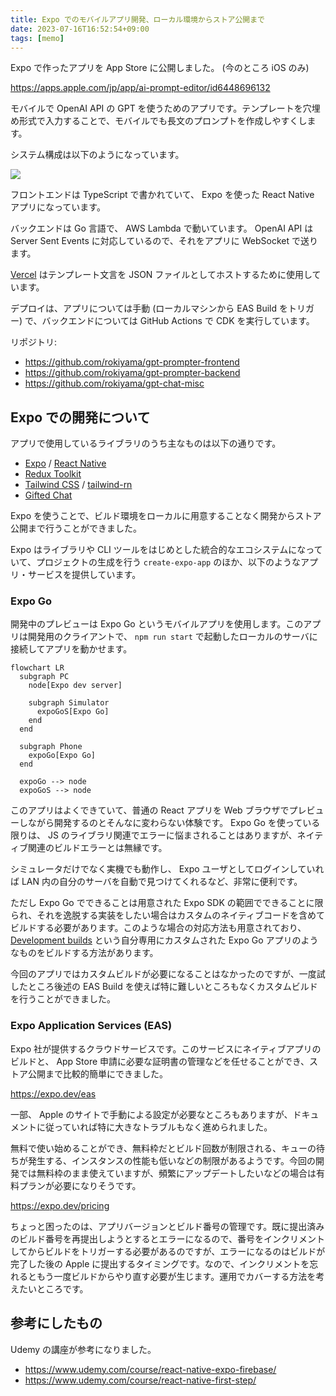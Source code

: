 ```yaml
---
title: Expo でのモバイルアプリ開発、ローカル環境からストア公開まで
date: 2023-07-16T16:52:54+09:00
tags: [memo]
---
```


Expo で作ったアプリを App Store に公開しました。 (今のところ iOS のみ)

https://apps.apple.com/jp/app/ai-prompt-editor/id6448696132

モバイルで OpenAI API の GPT を使うためのアプリです。テンプレートを穴埋め形式で入力することで、モバイルでも長文のプロンプトを作成しやすくします。

システム構成は以下のようになっています。

![](/images/expo-app.drawio.svg)

フロントエンドは TypeScript で書かれていて、 Expo を使った React Native アプリになっています。

バックエンドは Go 言語で、 AWS Lambda で動いています。 OpenAI API は Server Sent Events に対応しているので、それをアプリに WebSocket で送ります。

[Vercel](https://vercel.com/) はテンプレート文言を JSON ファイルとしてホストするために使用しています。

デプロイは、アプリについては手動 (ローカルマシンから EAS Build をトリガー) で、バックエンドについては GitHub Actions で CDK を実行しています。

リポジトリ:

- https://github.com/rokiyama/gpt-prompter-frontend
- https://github.com/rokiyama/gpt-prompter-backend
- https://github.com/rokiyama/gpt-chat-misc

## Expo での開発について

アプリで使用しているライブラリのうち主なものは以下の通りです。

- [Expo](https://expo.dev/) / [React Native](https://reactnative.dev/)
- [Redux Toolkit](https://redux-toolkit.js.org/)
- [Tailwind CSS](https://tailwindcss.com/) / [tailwind-rn](https://github.com/vadimdemedes/tailwind-rn)
- [Gifted Chat](https://github.com/FaridSafi/react-native-gifted-chat)

Expo を使うことで、ビルド環境をローカルに用意することなく開発からストア公開まで行うことができました。

Expo はライブラリや CLI ツールをはじめとした統合的なエコシステムになっていて、プロジェクトの生成を行う `create-expo-app` のほか、以下のようなアプリ・サービスを提供しています。

### Expo Go

開発中のプレビューは Expo Go というモバイルアプリを使用します。このアプリは開発用のクライアントで、 `npm run start` で起動したローカルのサーバに接続してアプリを動かせます。

```mermaid
flowchart LR
  subgraph PC
    node[Expo dev server]

    subgraph Simulator
      expoGoS[Expo Go]
    end
  end

  subgraph Phone
    expoGo[Expo Go]
  end

  expoGo --> node
  expoGoS --> node
```

このアプリはよくできていて、普通の React アプリを Web ブラウザでプレビューしながら開発するのとそんなに変わらない体験です。 Expo Go を使っている限りは、 JS のライブラリ関連でエラーに悩まされることはありますが、ネイティブ関連のビルドエラーとは無縁です。

シミュレータだけでなく実機でも動作し、 Expo ユーザとしてログインしていれば LAN 内の自分のサーバを自動で見つけてくれるなど、非常に便利です。

ただし Expo Go でできることは用意された Expo SDK の範囲でできることに限られ、それを逸脱する実装をしたい場合はカスタムのネイティブコードを含めてビルドする必要があります。このような場合の対応方法も用意されており、 [Development builds](https://docs.expo.dev/develop/development-builds/introduction/) という自分専用にカスタムされた Expo Go アプリのようなものをビルドする方法があります。

今回のアプリではカスタムビルドが必要になることはなかったのですが、一度試したところ後述の EAS Build を使えば特に難しいところもなくカスタムビルドを行うことができました。

### Expo Application Services (EAS)

Expo 社が提供するクラウドサービスです。このサービスにネイティブアプリのビルドと、 App Store 申請に必要な証明書の管理などを任せることができ、ストア公開まで比較的簡単にできました。

https://expo.dev/eas

一部、 Apple のサイトで手動による設定が必要なところもありますが、ドキュメントに従っていれば特に大きなトラブルもなく進められました。

無料で使い始めることができ、無料枠だとビルド回数が制限される、キューの待ちが発生する、インスタンスの性能も低いなどの制限があるようです。今回の開発では無料枠のまま使えていますが、頻繁にアップデートしたいなどの場合は有料プランが必要になりそうです。

https://expo.dev/pricing

ちょっと困ったのは、アプリバージョンとビルド番号の管理です。既に提出済みのビルド番号を再提出しようとするとエラーになるので、番号をインクリメントしてからビルドをトリガーする必要があるのですが、エラーになるのはビルドが完了した後の Apple に提出するタイミングです。なので、インクリメントを忘れるともう一度ビルドからやり直す必要が生じます。運用でカバーする方法を考えたいところです。

## 参考にしたもの

Udemy の講座が参考になりました。

- https://www.udemy.com/course/react-native-expo-firebase/
- https://www.udemy.com/course/react-native-first-step/
